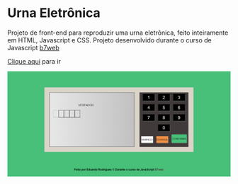 # Urna Eletrônica

Projeto de front-end para reproduzir uma urna eletrônica, feito inteiramente em HTML, Javascript e CSS. Projeto desenvolvido durante
o curso de Javascript [b7web](https://b7web.com.br)

[Clique aqui](https://frontend-pizza-site.netlify.app) para ir

![App Images](/assets/images/1.png) 